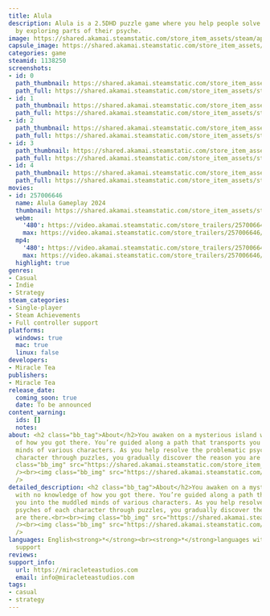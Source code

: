 ```yaml
---
title: Alula
description: Alula is a 2.5DHD puzzle game where you help people solve their problems
  by exploring parts of their psyche.
image: https://shared.akamai.steamstatic.com/store_item_assets/steam/apps/1138250/header.jpg?t=1732222889
capsule_image: https://shared.akamai.steamstatic.com/store_item_assets/steam/apps/1138250/capsule_231x87.jpg?t=1732222889
categories: game
steamid: 1138250
screenshots:
- id: 0
  path_thumbnail: https://shared.akamai.steamstatic.com/store_item_assets/steam/apps/1138250/ss_b28c1e413f5f64ea7d31e3cbdab6e0bcbce028ce.600x338.jpg?t=1732222889
  path_full: https://shared.akamai.steamstatic.com/store_item_assets/steam/apps/1138250/ss_b28c1e413f5f64ea7d31e3cbdab6e0bcbce028ce.1920x1080.jpg?t=1732222889
- id: 1
  path_thumbnail: https://shared.akamai.steamstatic.com/store_item_assets/steam/apps/1138250/ss_e0f8a23905bf7fab1526a0f96180ce1396a2611b.600x338.jpg?t=1732222889
  path_full: https://shared.akamai.steamstatic.com/store_item_assets/steam/apps/1138250/ss_e0f8a23905bf7fab1526a0f96180ce1396a2611b.1920x1080.jpg?t=1732222889
- id: 2
  path_thumbnail: https://shared.akamai.steamstatic.com/store_item_assets/steam/apps/1138250/ss_672a9077d0eed3ad4c9017424e4c6ad5d80e3233.600x338.jpg?t=1732222889
  path_full: https://shared.akamai.steamstatic.com/store_item_assets/steam/apps/1138250/ss_672a9077d0eed3ad4c9017424e4c6ad5d80e3233.1920x1080.jpg?t=1732222889
- id: 3
  path_thumbnail: https://shared.akamai.steamstatic.com/store_item_assets/steam/apps/1138250/ss_9d421a2fb46fdc3aac2600bd1908928af12311c9.600x338.jpg?t=1732222889
  path_full: https://shared.akamai.steamstatic.com/store_item_assets/steam/apps/1138250/ss_9d421a2fb46fdc3aac2600bd1908928af12311c9.1920x1080.jpg?t=1732222889
- id: 4
  path_thumbnail: https://shared.akamai.steamstatic.com/store_item_assets/steam/apps/1138250/ss_b295a1d7312d3208a5cff0f741ccc6dac19bfa31.600x338.jpg?t=1732222889
  path_full: https://shared.akamai.steamstatic.com/store_item_assets/steam/apps/1138250/ss_b295a1d7312d3208a5cff0f741ccc6dac19bfa31.1920x1080.jpg?t=1732222889
movies:
- id: 257006646
  name: Alula Gameplay 2024
  thumbnail: https://shared.akamai.steamstatic.com/store_item_assets/steam/apps/257006646/movie.293x165.jpg?t=1710175592
  webm:
    '480': https://video.akamai.steamstatic.com/store_trailers/257006646/movie480_vp9.webm?t=1710175592
    max: https://video.akamai.steamstatic.com/store_trailers/257006646/movie_max_vp9.webm?t=1710175592
  mp4:
    '480': https://video.akamai.steamstatic.com/store_trailers/257006646/movie480.mp4?t=1710175592
    max: https://video.akamai.steamstatic.com/store_trailers/257006646/movie_max.mp4?t=1710175592
  highlight: true
genres:
- Casual
- Indie
- Strategy
steam_categories:
- Single-player
- Steam Achievements
- Full controller support
platforms:
  windows: true
  mac: true
  linux: false
developers:
- Miracle Tea
publishers:
- Miracle Tea
release_date:
  coming_soon: true
  date: To be announced
content_warning:
  ids: []
  notes:
about: <h2 class="bb_tag">About</h2>You awaken on a mysterious island with no knowledge
  of how you got there. You’re guided along a path that transports you into the muddled
  minds of various characters. As you help resolve the problematic psyches of each
  character through puzzles, you gradually discover the reason you are there.<br><br><img
  class="bb_img" src="https://shared.akamai.steamstatic.com/store_item_assets/steam/apps/1138250/extras/long_description_insomniac_616x252.gif?t=1732222889"
  /><br><img class="bb_img" src="https://shared.akamai.steamstatic.com/store_item_assets/steam/apps/1138250/extras/long_description_tree_dweller_616x252.gif?t=1732222889"
  />
detailed_description: <h2 class="bb_tag">About</h2>You awaken on a mysterious island
  with no knowledge of how you got there. You’re guided along a path that transports
  you into the muddled minds of various characters. As you help resolve the problematic
  psyches of each character through puzzles, you gradually discover the reason you
  are there.<br><br><img class="bb_img" src="https://shared.akamai.steamstatic.com/store_item_assets/steam/apps/1138250/extras/long_description_insomniac_616x252.gif?t=1732222889"
  /><br><img class="bb_img" src="https://shared.akamai.steamstatic.com/store_item_assets/steam/apps/1138250/extras/long_description_tree_dweller_616x252.gif?t=1732222889"
  />
languages: English<strong>*</strong><br><strong>*</strong>languages with full audio
  support
reviews:
support_info:
  url: https://miracleteastudios.com
  email: info@miracleteastudios.com
tags:
- casual
- strategy
---
```

